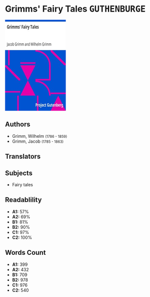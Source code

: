 # Grimms' Fairy Tales <kbd>GUTHENBURGE</kbd>

![](./cover.medium.jpg "")

## Authors


 - Grimm, Wilhelm <small>(1786 - 1859)</small>
 - Grimm, Jacob <small>(1785 - 1863)</small>

## Translators



## Subjects


 - Fairy tales

## Readablility


 - **A1:** 57%
 - **A2:** 69%
 - **B1:** 81%
 - **B2:** 90%
 - **C1:** 97%
 - **C2:** 100%

## Words Count


 - **A1:** 399
 - **A2:** 432
 - **B1:** 709
 - **B2:** 978
 - **C1:** 976
 - **C2:** 540
